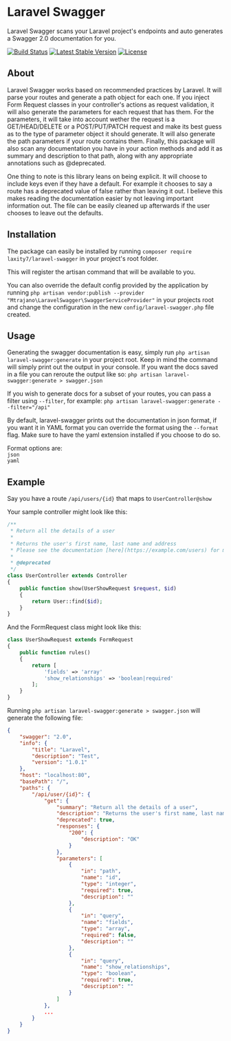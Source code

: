 # Laravel Swagger

Laravel Swagger scans your Laravel project's endpoints and auto generates a Swagger 2.0 documentation for you.

[![Build Status](https://travis-ci.org/laxity7/laravel-swagger.svg?branch=master)](https://travis-ci.org/laxity7/laravel-swagger)
[![Latest Stable Version](https://poser.pugx.org/laxity7/laravel-swagger/v/stable)](https://packagist.org/packages/laxity7/laravel-swagger)
[![License](https://poser.pugx.org/laxity7/laravel-swagger/license)](https://packagist.org/packages/laxity7/laravel-swagger)

## About

Laravel Swagger works based on recommended practices by Laravel. It will parse your routes and generate a path object for each one. If you inject Form Request classes in your controller's actions as request validation, it will also generate the parameters for each request that has them. For the parameters, it will take into account wether the request is a GET/HEAD/DELETE or a POST/PUT/PATCH request and make its best guess as to the type of parameter object it should generate. It will also generate the path parameters if your route contains them. Finally, this package will also scan any documentation you have in your action methods and add it as summary and description to that path, along with any appropriate annotations such as @deprecated.

One thing to note is this library leans on being explicit. It will choose to include keys even if they have a default. For example it chooses to say a route has a deprecated value of false rather than leaving it out. I believe this makes reading the documentation easier by not leaving important information out. The file can be easily cleaned up afterwards if the user chooses to leave out the defaults.

## Installation

The package can easily be installed by running `composer require laxity7/laravel-swagger` in your project's root folder.

This will register the artisan command that will be available to you.

You can also override the default config provided by the application by running `php artisan vendor:publish --provider "Mtrajano\LaravelSwagger\SwaggerServiceProvider"` in your projects root and change the configuration in the new `config/laravel-swagger.php` file created.

## Usage

Generating the swagger documentation is easy, simply run `php artisan laravel-swagger:generate` in your project root. Keep in mind the command will simply print out the output in your console. If you want the docs saved in a file you can reroute the output like so: `php artisan laravel-swagger:generate > swagger.json`

If you wish to generate docs for a subset of your routes, you can pass a filter using `--filter`, for example: `php artisan laravel-swagger:generate --filter="/api"`

By default, laravel-swagger prints out the documentation in json format, if you want it in YAML format you can override the format using the `--format` flag. Make sure to have the yaml extension installed if you choose to do so.

Format options are:<br>
`json`<br>
`yaml`

## Example

Say you have a route `/api/users/{id}` that maps to `UserController@show`

Your sample controller might look like this:
```php
/**
 * Return all the details of a user
 *
 * Returns the user's first name, last name and address
 * Please see the documentation [here](https://example.com/users) for more information
 *
 * @deprecated
 */
class UserController extends Controller
{
    public function show(UserShowRequest $request, $id)
    {
        return User::find($id);
    }
}
```

And the FormRequest class might look like this:
```php
class UserShowRequest extends FormRequest
{
    public function rules()
    {
        return [
            'fields' => 'array'
            'show_relationships' => 'boolean|required'
        ];
    }
}

```

Running `php artisan laravel-swagger:generate > swagger.json` will generate the following file:
```json
{
    "swagger": "2.0",
    "info": {
        "title": "Laravel",
        "description": "Test",
        "version": "1.0.1"
    },
    "host": "localhost:80",
    "basePath": "/",
    "paths": {
        "/api/user/{id}": {
            "get": {
                "summary": "Return all the details of a user",
                "description": "Returns the user's first name, last name and address Please see the documentation [here](https://example.com/users) for more information",
                "deprecated": true,
                "responses": {
                    "200": {
                        "description": "OK"
                    }
                },
                "parameters": [
                    {
                        "in": "path",
                        "name": "id",
                        "type": "integer",
                        "required": true,
                        "description": ""
                    },
                    {
                        "in": "query",
                        "name": "fields",
                        "type": "array",
                        "required": false,
                        "description": ""
                    },
                    {
                        "in": "query",
                        "name": "show_relationships",
                        "type": "boolean",
                        "required": true,
                        "description": ""
                    }
                ]
            },
            ...
        }
    }
}
```
